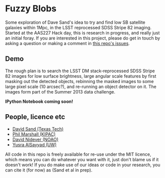 # Fuzzy Blobs

Some exploration of Dave Sand's idea to try and find low SB satellite galaxies within 1Mpc, in the LSST reprocessed SDSS Stripe 82 imaging. Started at the AAS227 Hack day, this is research in progress, and really just an initial foray. If you are interested in this project, please do get in touch by asking a question or making a comment in [this repo's issues](https://github.com/drphilmarshall/FuzzyBlobs/issues). 

## Demo

The rough plan is to search the LSST DM stack-reprocessed SDSS Stripe 82 images for low surface brightness, large angular scale features by first masking out the detected objects, rebinning the masked images to some large pixel scale (10 arcsec?), and re-running an object detector on it. The images form part of the Summer 2013 data challenge. 

**IPython Notebook coming soon!**

## People, licence etc

* [David Sand (Texas Tech)](https://github.com/drphilmarshall/FuzzyBlobs/issues/new?body=@DaveSand)
* [Phil Marshall (KIPAC)](https://github.com/drphilmarshall/FuzzyBlobs/issues/new?body=@drphilmarshall)
* [David Nidever (NOAO)](https://github.com/drphilmarshall/FuzzyBlobs/issues/new?body=@dnidever)
* [Yusra AlSayyad (UW)](https://github.com/drphilmarshall/FuzzyBlobs/issues/new?body=@yalsayyad)

All code in this repo is freely available for re-use under the MIT licence, which means you can do whatever you want with it, just don't blame us if it doesn't work! If you do make use of our ideas or code in your research, you can cite it (for now) as (Sand et al in prep).
